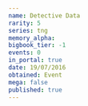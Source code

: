 ```yaml
---
name: Detective Data
rarity: 5
series: tng
memory_alpha:
bigbook_tier: -1
events: 0
in_portal: true
date: 19/07/2016
obtained: Event
mega: false
published: true
---
```



